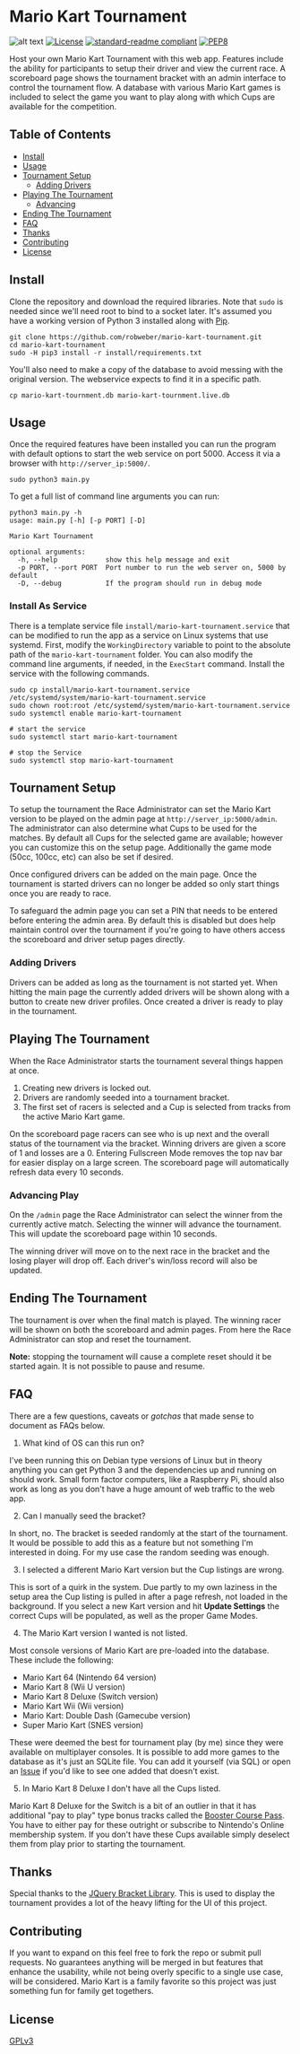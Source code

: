 # Mario Kart Tournament
![alt text](https://github.com/robweber/mario-kart-tournament/raw/main/install/bracket.png "Bracket Example")
[![License](https://img.shields.io/github/license/robweber/mario-kart-tournament)](https://github.com/robweber/mario-kart-tournament/blob/main/LICENSE)
[![standard-readme compliant](https://img.shields.io/badge/readme%20style-standard-brightgreen.svg)](https://github.com/RichardLitt/standard-readme)
[![PEP8](https://img.shields.io/badge/code%20style-pep8-orange.svg)](https://www.python.org/dev/peps/pep-0008/)

Host your own Mario Kart Tournament with this web app. Features include the ability for participants to setup their driver and view the current race. A scoreboard page shows the tournament bracket with an admin interface to control the tournament flow. A database with various Mario Kart games is included to select the game you want to play along with which Cups are available for the competition.

## Table of Contents

- [Install](#install)
- [Usage](#usage)
- [Tournament Setup](#tournament-setup)
  - [Adding Drivers](#adding-drivers)
- [Playing The Tournament](#playing-the-tournament)
  - [Advancing](#advancing)
- [Ending The Tournament](#ending-the-tournament)
- [FAQ](#faq)
- [Thanks](#thanks)
- [Contributing](#contributing)
- [License](#license)

## Install

Clone the repository and download the required libraries. Note that `sudo` is needed since we'll need root to bind to a socket later. It's assumed you have a working version of Python 3 installed along with [Pip](https://pypi.org/project/pip/).

```
git clone https://github.com/robweber/mario-kart-tournament.git
cd mario-kart-tournament
sudo -H pip3 install -r install/requirements.txt
```

You'll also need to make a copy of the database to avoid messing with the original version. The webservice expects to find it in a specific path.

```
cp mario-kart-tournment.db mario-kart-tournment.live.db
```

## Usage

Once the required features have been installed you can run the program with default options to start the web service on port 5000. Access it via a browser with `http://server_ip:5000/`.

```
sudo python3 main.py

```

To get a full list of command line arguments you can run:

```
python3 main.py -h
usage: main.py [-h] [-p PORT] [-D]

Mario Kart Tournament

optional arguments:
  -h, --help            show this help message and exit
  -p PORT, --port PORT  Port number to run the web server on, 5000 by default
  -D, --debug           If the program should run in debug mode
```

### Install As Service

There is a template service file `install/mario-kart-tournament.service` that can be modified to run the app as a service on Linux systems that use systemd. First, modify the `WorkingDirectory` variable to point to the absolute path of the `mario-kart-tournament` folder. You can also modify the command line arguments, if needed, in the `ExecStart` command. Install the service with the following commands.

```
sudo cp install/mario-kart-tournament.service /etc/systemd/system/mario-kart-tournament.service
sudo chown root:root /etc/systemd/system/mario-kart-tournament.service
sudo systemctl enable mario-kart-tournament

# start the service
sudo systemctl start mario-kart-tournament

# stop the Service
sudo systemctl stop mario-kart-tournament
```

## Tournament Setup

To setup the tournament the Race Administrator can set the Mario Kart version to be played on the admin page at `http://server_ip:5000/admin`. The administrator can also determine what Cups to be used for the matches. By default all Cups for the selected game are available; however you can customize this on the setup page. Additionally the game mode (50cc, 100cc, etc) can also be set if desired.

Once configured drivers can be added on the main page. Once the tournament is started drivers can no longer be added so only start things once you are ready to race.

To safeguard the admin page you can set a PIN that needs to be entered before entering the admin area. By default this is disabled but does help maintain control over the tournament if you're going to have others access the scoreboard and driver setup pages directly.

### Adding Drivers

Drivers can be added as long as the tournament is not started yet. When hitting the main page the currently added drivers will be shown along with a button to create new driver profiles. Once created a driver is ready to play in the tournament.

## Playing The Tournament

When the Race Administrator starts the tournament several things happen at once.

1. Creating new drivers is locked out.
2. Drivers are randomly seeded into a tournament bracket.
3. The first set of racers is selected and a Cup is selected from tracks from the active Mario Kart game.

On the scoreboard page racers can see who is up next and the overall status of the tournament via the bracket. Winning drivers are given a score of 1 and losses are a 0. Entering Fullscreen Mode removes the top nav bar for easier display on a large screen. The scoreboard page will automatically refresh data every 10 seconds.

### Advancing Play

On the `/admin` page the Race Administrator can select the winner from the currently active match. Selecting the winner will advance the tournament. This will update the scoreboard page within 10 seconds.

The winning driver will move on to the next race in the bracket and the losing player will drop off. Each driver's win/loss record will also be updated.

## Ending The Tournament

The tournament is over when the final match is played. The winning racer will be shown on both the scoreboard and admin pages. From here the Race Administrator can stop and reset the tournament.

__Note:__ stopping the tournament will cause a complete reset should it be started again. It is not possible to pause and resume.

## FAQ

There are a few questions, caveats or _gotchas_ that made sense to document as FAQs below.

1. What kind of OS can this run on?

I've been running this on Debian type versions of Linux but in theory anything you can get Python 3 and the dependencies up and running on should work. Small form factor computers, like a Raspberry Pi, should also work as long as you don't have a huge amount of web traffic to the web app.

2. Can I manually seed the bracket?

In short, no. The bracket is seeded randomly at the start of the tournament. It would be possible to add this as a feature but not something I'm interested in doing. For my use case the random seeding was enough.

3. I selected a different Mario Kart version but the Cup listings are wrong.

This is sort of a quirk in the system. Due partly to my own laziness in the setup area the Cup listing is pulled in after a page refresh, not loaded in the background. If you select a new Kart version and hit __Update Settings__ the correct Cups will be populated, as well as the proper Game Modes.

4. The Mario Kart version I wanted is not listed.

Most console versions of Mario Kart are pre-loaded into the database. These include the following:

* Mario Kart 64 (Nintendo 64 version)
* Mario Kart 8 (Wii U version)
* Mario Kart 8 Deluxe (Switch version)
* Mario Kart Wii (Wii version)
* Mario Kart: Double Dash (Gamecube version)
* Super Mario Kart (SNES version)

These were deemed the best for tournament play (by me) since they were available on multiplayer consoles. It is possible to add more games to the database as it's just an SQLite file. You can add it yourself (via SQL) or open an [Issue](https://github.com/robweber/mario-kart-tournament/issues) if you'd like to see one added that doesn't exist.

5. In Mario Kart 8 Deluxe I don't have all the Cups listed.

Mario Kart 8 Deluxe for the Switch is a bit of an outlier in that it has additional "pay to play" type bonus tracks called the [Booster Course Pass](booster-course-pass). You have to either pay for these outright or subscribe to Nintendo's Online membership system. If you don't have these Cups available simply deselect them from play prior to starting the tournament.

## Thanks

Special thanks to the [JQuery Bracket Library](https://github.com/teijo/jquery-bracket). This is used to display the tournament provides a lot of the heavy lifting for the UI of this project.

## Contributing

If you want to expand on this feel free to fork the repo or submit pull requests. No guarantees anything will be merged in but features that enhance the usability, while not being overly specific to a single use case, will be considered. Mario Kart is a family favorite so this project was just something fun for family get togethers.

## License

[GPLv3](https://github.com/robweber/mario-kart-tournament/blob/main/LICENSE)
